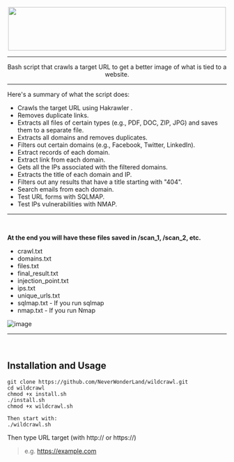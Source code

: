 <p align="center">
   <img width="500" height="100" src="https://user-images.githubusercontent.com/64184513/226793206-8a6e3449-d3da-4520-8561-923479048555.png"
</p>
<hr>

<p align="center">
Bash script that crawls a target URL to get a better image of what is tied to a website.
</p>
<hr>

Here's a summary of what the script does:

- Crawls the target URL using Hakrawler .
- Removes duplicate links.
- Extracts all files of certain types (e.g., PDF, DOC, ZIP, JPG) and saves them to a separate file.
- Extracts all domains and removes duplicates.
- Filters out certain domains (e.g., Facebook, Twitter, LinkedIn).
- Extract records of each domain.
- Extract link from each domain.
- Gets all the IPs associated with the filtered domains.
- Extracts the title of each domain and IP.
- Filters out any results that have a title starting with "404".
- Search emails from each domain.
- Test URL forms with SQLMAP.
- Test IPs vulnerabilities with NMAP.

<hr><br>

**At the end you will have these files saved in /scan_1, /scan_2, etc.**

- crawl.txt  
- domains.txt  
- files.txt  
- final_result.txt  
- injection_point.txt  
- ips.txt  
- unique_urls.txt
- sqlmap.txt - If you run sqlmap
- nmap.txt - If you run Nmap

![image](https://user-images.githubusercontent.com/64184513/228380278-6bb75044-03e6-4172-b998-f404ae46f22e.png)

<hr><br>

## Installation and Usage
```
git clone https://github.com/NeverWonderLand/wildcrawl.git
cd wildcrawl
chmod +x install.sh
./install.sh
chmod +x wildcrawl.sh

Then start with:
./wildcrawl.sh
```

Then type URL target (with http:// or https://)
> e.g. https://example.com
